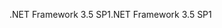 <span data-ttu-id="b1691-101">.NET Framework 3.5 SP1</span><span class="sxs-lookup"><span data-stu-id="b1691-101">.NET Framework 3.5 SP1</span></span>